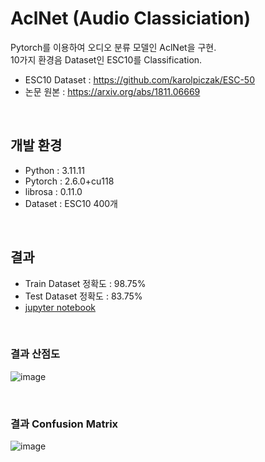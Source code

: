 # AclNet (Audio Classiciation)
Pytorch를 이용하여 오디오 분류 모델인 AclNet을 구현. <br/>
10가지 환경음 Dataset인 ESC10를 Classification.
- ESC10 Dataset : https://github.com/karolpiczak/ESC-50
- 논문 원본 : https://arxiv.org/abs/1811.06669

<br/>

## 개발 환경
- Python : 3.11.11
- Pytorch : 2.6.0+cu118
- librosa : 0.11.0
- Dataset : ESC10 400개

<br/>

## 결과
- Train Dataset 정확도 : 98.75%
- Test Dataset 정확도 : 83.75%
- [jupyter notebook](https://github.com/HwanWoongLee/Pytorch_AclNet_AudioClassification/blob/main/AclNet_test.ipynb)

<br/>


### 결과 산점도
![image](https://github.com/user-attachments/assets/e5ce9c59-a168-47c9-8b40-6a7a52bed448)

<br/>

### 결과 Confusion Matrix
![image](https://github.com/user-attachments/assets/6e06e2cd-f3df-45a0-8383-31e24f709393)
